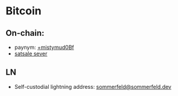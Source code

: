 # Bitcoin

## On-chain:

* paynym: [+mistymud0Bf](https://paynym.is/+mistymud0Bf)
* [satsale sever](https://pay.sommerfeld.dev)

## LN

* Self-custodial lightning address: [sommerfeld@sommerfeld.dev](lightning:sommerfeld@sommerfeld.dev)
